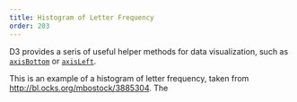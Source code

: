 ```yaml
---
title: Histogram of Letter Frequency
order: 203
---
```


D3 provides a seris of useful helper methods for data visualization, such as [`axisBottom`](https://github.com/d3/d3-axis/blob/master/README.md#axisBottom) or [`axisLeft`](https://github.com/d3/d3-axis/blob/master/README.md#axisLeft).

This is an example of a histogram of letter frequency, taken from <http://bl.ocks.org/mbostock/3885304>.  The
